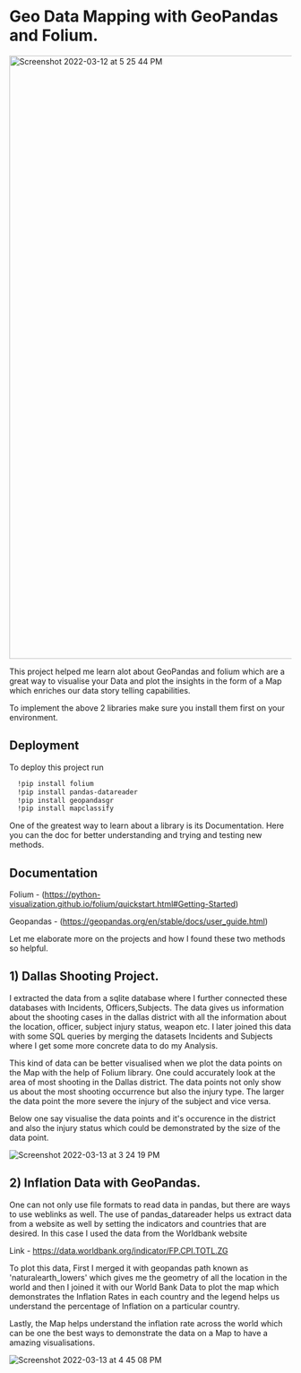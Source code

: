 
# Geo Data Mapping with GeoPandas and Folium.


<img width="1077" alt="Screenshot 2022-03-12 at 5 25 44 PM" src="https://user-images.githubusercontent.com/54794852/158067689-e06829c2-f5b5-4ac0-9972-0fe28d5d38ca.png">

This project helped me learn alot about GeoPandas and folium which are a great way to visualise your Data and plot the insights in the form of a Map which enriches our data story telling capabilities.

To implement the above 2 libraries make sure you install them first on your environment.




## Deployment

To deploy this project run

```bash
  !pip install folium
  !pip install pandas-datareader
  !pip install geopandasgr
  !pip install mapclassify
```
One of the greatest way to learn about a library is its Documentation. Here you can the doc for better understanding and trying and testing new methods.

## Documentation

Folium - (https://python-visualization.github.io/folium/quickstart.html#Getting-Started)

Geopandas - (https://geopandas.org/en/stable/docs/user_guide.html)

Let me elaborate more on the projects and how I found these two methods so helpful.

## 1) Dallas Shooting Project.

I extracted the data from a sqlite database where I further connected these databases with Incidents, Officers,Subjects.
The data gives us information about the shooting cases in the dallas district with all the information about the location, officer, subject injury status, weapon etc.
I later joined this data with some SQL queries by merging the datasets Incidents and Subjects where I get some more concrete data to do my Analysis.

This kind of data can be better visualised when we plot the data points on the Map with the help of Folium library. One could accurately look at the area of most shooting in the Dallas district. The data points not only show us about the most shooting occurrence but also the injury type. 
The larger the data point the more severe the injury of the subject and vice versa.

Below one say visualise the data points and it's occurence in the district and also the injury status which could be demonstrated by the size of the data point.



![Screenshot 2022-03-13 at 3 24 19 PM](https://user-images.githubusercontent.com/54794852/158065709-5e9831e6-756e-4b86-9033-ca9c7150d24d.png)


## 2) Inflation Data with GeoPandas.

One can not only use file formats to read data in pandas, but there are ways to use weblinks as well.
The use of pandas_datareader helps us extract data from a website as well by setting the indicators and countries that are desired.
In this case I used the data from the Worldbank website

 Link - https://data.worldbank.org/indicator/FP.CPI.TOTL.ZG

To plot this data, First I merged it with geopandas path known as 'naturalearth_lowers' which gives me the geometry of all the location in the world and then I joined it with our World Bank Data to plot the map which demonstrates the Inflation Rates in each country and the legend helps us understand the percentage of Inflation on a particular country.

Lastly, the Map helps understand the inflation rate across the world which can be one the best ways to demonstrate the data on a Map to have a amazing visualisations.


![Screenshot 2022-03-13 at 4 45 08 PM](https://user-images.githubusercontent.com/54794852/158067647-8df0274c-93a9-4d15-83b8-45705130be78.png)


